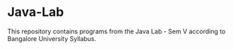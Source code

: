 # Java-Lab
This repository contains programs from the Java Lab - Sem V according to Bangalore University Syllabus.
